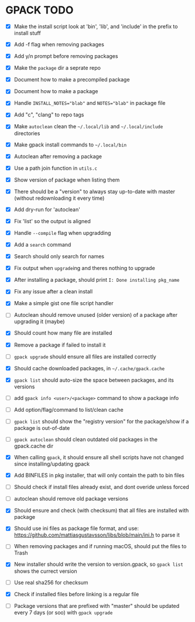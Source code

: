 # GPACK TODO

 - [x] Make the install script look at 'bin', 'lib', and 'include' in the prefix to install stuff
 - [x] Add -f flag when removing packages
 - [x] Add y/n prompt before removing packages
 - [x] Make the `package` dir a seprate repo
 - [x] Document how to make a precompiled package
 - [x] Document how to make a package
 - [x] Handle `INSTALL_NOTES="blab"` and `NOTES="blab"` in package file
 - [x] Add "c", "clang" to repo tags
 - [x] Make `autoclean` clean the `~/.local/lib` and `~/.local/include` directories
 - [x] Make gpack install commands to `~/.local/bin`
 - [x] Autoclean after removing a package
 - [x] Use a path join function in `utils.c`
 - [x] Show version of package when listing them
 - [x] There should be a "version" to always stay up-to-date with master (without redownloading it every time)
 - [x] Add dry-run for 'autoclean'
 - [x] Fix 'list' so the output is aligned
 - [x] Handle `--compile` flag when upgradding
 - [x] Add a `search` command
 - [x] Search should only search for names
 - [x] Fix output when `upgrade`ing and theres nothing to upgrade
 - [x] After installing a package, should print `I: Done installing pkg_name`
 - [x] Fix any issue after a clean install
 - [x] Make a simple gist one file script handler
 - [ ] Autoclean should remove unused (older version) of a package after upgrading it (maybe)
 - [x] Should count how many file are installed
 - [x] Remove a package if failed to install it
 - [ ] `gpack upgrade` should ensure all files are installed correctly
 - [x] Should cache downloaded packages, in `~/.cache/gpack.cache`
 - [x] `gpack list` should auto-size the space between packages, and its versions
 - [ ] add `gpack info <user>/<package>` command to show a package info
 - [ ] Add option/flag/command to list/clean cache
 - [ ] `gpack list` should show the "registry version" for the package/show if a package is out-of-date
 - [ ] `gpack autoclean` should clean outdated old packages in the gpack.cache dir
 - [x] When calling `gpack`, it should ensure all shell scripts have not changed since installing/updating gpack
 - [x] Add BINFILES in pkg installer, that will only contain the path to bin files
 - [ ] Should check if install files already exist, and dont overide unless forced
 - [ ] autoclean should remove old package versions
 - [x] Should ensure and check (with checksum) that all files are installed with package
 - [x] Should use ini files as package file format, and use: https://github.com/mattiasgustavsson/libs/blob/main/ini.h to parse it
 - [ ] When removing packages and if running macOS, should put the files to Trash
 - [x] New installer should write the version to version.gpack, so `gpack list` shows the currect version
 - [ ] Use real sha256 for checksum
 - [x] Check if installed files before linking is a regular file
 - [ ] Package versions that are prefixed with "master" should be updated every 7 days (or soo) with `gpack upgrade`

